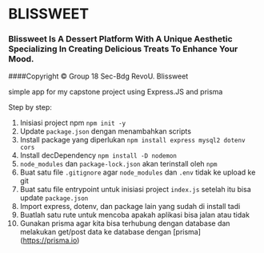# BLISSWEET
### Blissweet Is A Dessert Platform With A Unique Aesthetic Specializing In Creating Delicious Treats To Enhance Your Mood.


####Copyright © Group 18 Sec-Bdg RevoU. Blissweet




simple app for my capstone project using Express.JS and prisma 

Step by step:
1. Inisiasi project npm `npm init -y`
2. Update `package.json` dengan menambahkan scripts
3. Install package yang diperlukan `npm install express mysql2 dotenv cors`
4. Install decDependency `npm install -D nodemon`
5. `node_modules` dan `package-lock.json` akan terinstall oleh `npm`
6. Buat satu file `.gitignore` agar `node_modules` dan `.env` tidak ke upload ke git
7. Buat satu file entrypoint untuk inisiasi project `index.js` setelah itu  bisa update `package.json`
8. Import express, dotenv, dan package lain yang sudah di install tadi
9. Buatlah satu rute untuk mencoba apakah aplikasi bisa jalan atau tidak
10. Gunakan prisma agar kita bisa terhubung dengan database dan melakukan get/post data ke database dengan [prisma] (https://prisma.io)

